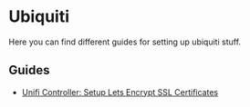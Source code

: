 # Ubiquiti

Here you can find different guides for setting up ubiquiti stuff.

## Guides

- [Unifi Controller: Setup Lets Encrypt SSL Certificates](unifi-letsencrypt-ssl-installation.md)
